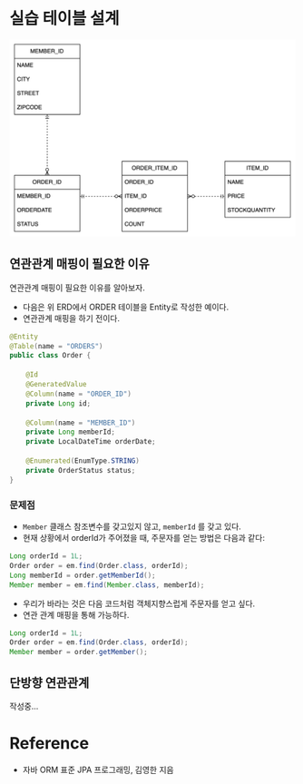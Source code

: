 # 실습 테이블 설계
![img.png](img/erd.png)

## 연관관계 매핑이 필요한 이유
연관관계 매핑이 필요한 이유를 알아보자.

- 다음은 위 ERD에서 ORDER 테이블을 Entity로 작성한 예이다.
- 연관관계 매핑을 하기 전이다.
```java
@Entity
@Table(name = "ORDERS")
public class Order {

    @Id
    @GeneratedValue
    @Column(name = "ORDER_ID")
    private Long id;

    @Column(name = "MEMBER_ID")
    private Long memberId;
    private LocalDateTime orderDate;

    @Enumerated(EnumType.STRING)
    private OrderStatus status;
}
```
### 문제점
- `Member` 클래스 참조변수를 갖고있지 않고, `memberId` 를 갖고 있다.
- 현재 상황에서 orderId가 주어졌을 때, 주문자를 얻는 방법은 다음과 같다:
```java
Long orderId = 1L;
Order order = em.find(Order.class, orderId);
Long memberId = order.getMemberId();
Member member = em.find(Member.class, memberId);
```
- 우리가 바라는 것은 다음 코드처럼 객체지향스럽게 주문자를 얻고 싶다.
- 연관 관계 매핑을 통해 가능하다.
```java
Long orderId = 1L;
Order order = em.find(Order.class, orderId);
Member member = order.getMember();
```

## 단방향 연관관계
작성중...

# Reference
- 자바 ORM 표준 JPA 프로그래밍, 김영한 지음
